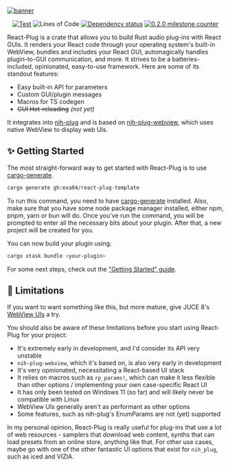 [![banner](https://github.com/user-attachments/assets/2278363d-3880-4738-8097-5a6d8c504fd3)](https://react-plug.vercel.app)

<div align="center">

[![Test](https://github.com/223230/react_plug/actions/workflows/test.yml/badge.svg)](https://github.com/223230/react_plug/actions/workflows/test.yml)
![Lines of Code](https://img.shields.io/badge/dynamic/json?url=https%3A%2F%2Fapi.codetabs.com%2Fv1%2Floc%2F%3Fgithub%3D223230%2Freact_plug%26branch%3Dmain&query=%24%5B%3F(%40.language%3D%3D%22Rust%22)%5D.linesOfCode&label=Lines%20of%20Code&labelColor=gray&color=blue)
[![Dependency status](https://deps.rs/repo/github/223230/react_plug/status.svg)](https://deps.rs/repo/github/223230/react_plug)
[![0.2.0 milestone counter](https://img.shields.io/github/milestones/progress-percent/223230/react_plug/2)](https://github.com/223230/react_plug/milestone/2)
</div>

React-Plug is a crate that allows you to build Rust audio plug-ins with React GUIs.
It renders your React code through your operating system's built-in WebView, bundles
and includes your React GUI, automagically handles plugin-to-GUI communication, and
more. It strives to be a batteries-included, opinionated, easy-to-use framework.
Here are some of its standout features:

- Easy built-in API for parameters
- Custom GUI/plugin messages
- Macros for TS codegen
- ~~GUI Hot-reloading~~ *(not yet)*

It integrates into [nih-plug] and is based on [nih-plug-webview], which uses native
WebView to display web UIs.

[nih-plug]: https://github.com/robbert-vdh/nih-plug

[nih-plug-webview]: https://github.com/httnn/nih-plug-webview

## ✨ Getting Started

The most straight-forward way to get started with React-Plug is to use
[cargo-generate].

[cargo-generate]: https://github.com/cargo-generate/cargo-generate

```sh
cargo generate gh:exa04/react-plug-template
```

To run this command, you need to have [cargo-generate] installed. Also, make sure
that you have some node package manager installed, either npm, pnpm, yarn or bun
will do. Once you've run the command, you will be prompted to enter all the
necessary bits about your plugin. After that, a new project will be created for you.

You can now build your plugin using:

```sh
cargo xtask bundle <your-plugin>
```

For some next steps, check out the ["Getting Started" guide].

["Getting Started" guide]: https://react-plug.vercel.app/guides/getting-started

## 🚧 Limitations

If you want to want something like this, but more mature, give JUCE 8's
[WebView UIs] a try.

[WebView UIs]: https://juce.com/blog/juce-8-feature-overview-webview-uis/

You should also be aware of these limitations before you start using React-Plug for
your project:

- It's extremely early in development, and I'd consider its API very unstable
- `nih-plug-webview`, which it's based on, is also very early in development
- It's very opinionated, necessitating a React-based UI stack
- It relies on macros such as `rp_params!`, which can make it less flexible than
  other options / implementing your own case-specific React UI
- It has only been tested on Windows 11 (so far) and will likely never be compatible
  with Linux
- WebView UIs generally aren't as performant as other options
- Some features, such as nih-plug's EnumParams are not (yet) supported

In my personal opinion, React-Plug is really useful for plug-ins that use a lot of
web resources - samplers that download web content, synths that can load presets
from an online store, anything like that. For other use cases, maybe go with one of
the other fantastic UI options that exist for `nih_plug`, such as iced and VIZIA.
